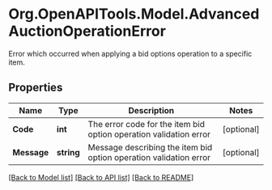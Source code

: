 # Org.OpenAPITools.Model.AdvancedAuctionOperationError
Error which occurred when applying a bid options operation to a specific item.

## Properties

Name | Type | Description | Notes
------------ | ------------- | ------------- | -------------
**Code** | **int** | The error code for the item bid option operation validation error | [optional] 
**Message** | **string** | Message describing the item bid option operation validation error | [optional] 

[[Back to Model list]](../README.md#documentation-for-models) [[Back to API list]](../README.md#documentation-for-api-endpoints) [[Back to README]](../README.md)

